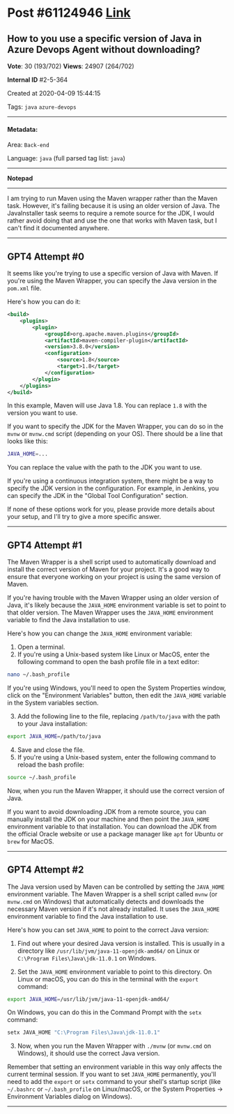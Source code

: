 
# Post \#61124946 [Link](https://stackoverflow.com/questions/61124946/)

## How to you use a specific version of Java in Azure Devops Agent without downloading?

**Vote**: 30 (193/702) **Views**: 24907 (264/702) 

**Internal ID** \#2-5-364

Created at 2020-04-09 15:44:15

Tags: `java` `azure-devops`

----------

#### Metadata:

Area: `Back-end`

Language: `java` (full parsed tag list: `java`)

----------

**Notepad**


----------

I am trying to run Maven using the Maven wrapper rather than the Maven task.  However, it's failing because it is using an older version of Java.  The JavaInstaller task seems to require a remote source for the JDK, I would rather avoid doing that and use the one that works with Maven task, but I can't find it documented anywhere.


----------
        
## GPT4 Attempt \#0

It seems like you're trying to use a specific version of Java with Maven. If you're using the Maven Wrapper, you can specify the Java version in the `pom.xml` file. 

Here's how you can do it:

```xml
<build>
    <plugins>
        <plugin>
            <groupId>org.apache.maven.plugins</groupId>
            <artifactId>maven-compiler-plugin</artifactId>
            <version>3.8.0</version>
            <configuration>
                <source>1.8</source>
                <target>1.8</target>
            </configuration>
        </plugin>
    </plugins>
</build>
```

In this example, Maven will use Java 1.8. You can replace `1.8` with the version you want to use.

If you want to specify the JDK for the Maven Wrapper, you can do so in the `mvnw` or `mvnw.cmd` script (depending on your OS). There should be a line that looks like this:

```bash
JAVA_HOME=...
```

You can replace the value with the path to the JDK you want to use.

If you're using a continuous integration system, there might be a way to specify the JDK version in the configuration. For example, in Jenkins, you can specify the JDK in the "Global Tool Configuration" section.

If none of these options work for you, please provide more details about your setup, and I'll try to give a more specific answer.

--------

## GPT4 Attempt \#1

The Maven Wrapper is a shell script used to automatically download and install the correct version of Maven for your project. It's a good way to ensure that everyone working on your project is using the same version of Maven.

If you're having trouble with the Maven Wrapper using an older version of Java, it's likely because the `JAVA_HOME` environment variable is set to point to that older version. The Maven Wrapper uses the `JAVA_HOME` environment variable to find the Java installation to use.

Here's how you can change the `JAVA_HOME` environment variable:

1. Open a terminal.
2. If you're using a Unix-based system like Linux or MacOS, enter the following command to open the bash profile file in a text editor:

```bash
nano ~/.bash_profile
```

If you're using Windows, you'll need to open the System Properties window, click on the "Environment Variables" button, then edit the `JAVA_HOME` variable in the System variables section.

3. Add the following line to the file, replacing `/path/to/java` with the path to your Java installation:

```bash
export JAVA_HOME=/path/to/java
```

4. Save and close the file.
5. If you're using a Unix-based system, enter the following command to reload the bash profile:

```bash
source ~/.bash_profile
```

Now, when you run the Maven Wrapper, it should use the correct version of Java.

If you want to avoid downloading JDK from a remote source, you can manually install the JDK on your machine and then point the `JAVA_HOME` environment variable to that installation. You can download the JDK from the official Oracle website or use a package manager like `apt` for Ubuntu or `brew` for MacOS.

--------

## GPT4 Attempt \#2

The Java version used by Maven can be controlled by setting the `JAVA_HOME` environment variable. The Maven Wrapper is a shell script called `mvnw` (or `mvnw.cmd` on Windows) that automatically detects and downloads the necessary Maven version if it's not already installed. It uses the `JAVA_HOME` environment variable to find the Java installation to use.

Here's how you can set `JAVA_HOME` to point to the correct Java version:

1. Find out where your desired Java version is installed. This is usually in a directory like `/usr/lib/jvm/java-11-openjdk-amd64/` on Linux or `C:\Program Files\Java\jdk-11.0.1` on Windows.

2. Set the `JAVA_HOME` environment variable to point to this directory. On Linux or macOS, you can do this in the terminal with the `export` command:

```bash
export JAVA_HOME=/usr/lib/jvm/java-11-openjdk-amd64/
```

On Windows, you can do this in the Command Prompt with the `setx` command:

```cmd
setx JAVA_HOME "C:\Program Files\Java\jdk-11.0.1"
```

3. Now, when you run the Maven Wrapper with `./mvnw` (or `mvnw.cmd` on Windows), it should use the correct Java version.

Remember that setting an environment variable in this way only affects the current terminal session. If you want to set `JAVA_HOME` permanently, you'll need to add the `export` or `setx` command to your shell's startup script (like `~/.bashrc` or `~/.bash_profile` on Linux/macOS, or the System Properties -> Environment Variables dialog on Windows).

--------

